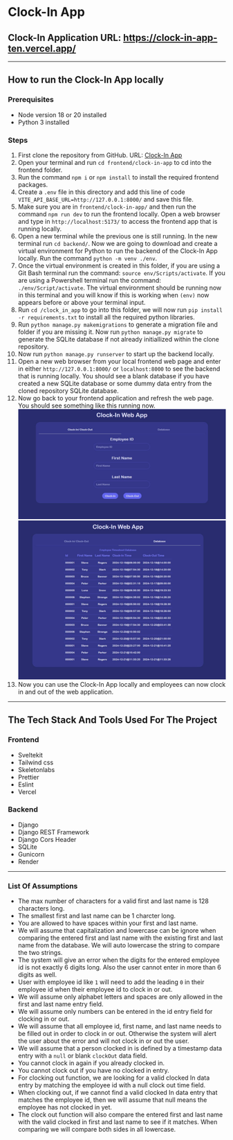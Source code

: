 
# Clock-In App
## Clock-In Application URL: https://clock-in-app-ten.vercel.app/
---
## How to run the Clock-In App locally
### Prerequisites
- Node version 18 or 20 installed
- Python 3 installed

### Steps
1. First clone the repository from GitHub. URL: [Clock-In App](https://github.com/AlexanderChao14/Clock-In-App)
2. Open your terminal and run `cd frontend/clock-in-app` to cd into the frontend folder.
3. Run the command `npm i` or `npm install` to install the required frontend packages. 
4. Create a `.env` file in this directory and add this line of code `VITE_API_BASE_URL=http://127.0.0.1:8000/` and save this file.
5. Make sure you are in `frontend/clock-in-app/` and then run the command `npm run dev` to run the frontend locally. Open a web browser and type in `http://localhost:5173/` to access the frontend app that is running locally. 
6. Open a new terminal while the previous one is still running. In the new terminal run `cd backend/`. Now we are going to download and create a virtual environment for Python to run the backend of the Clock-In App locally. Run the command `python -m venv ./env`.
7. Once the virtual environment is created in this folder, if you are using a Git Bash terminal run the command: `source env/Scripts/activate`. If you are using a Powershell terminal run the command: `./env/Script/activate`. The virtual environment should be running now in this terminal and you will know if this is working when `(env)` now appears before or above your terminal input.
8. Run `cd /clock_in_app` to go into this folder, we will now run `pip install -r requirements.txt` to install all the required python libraries.
9. Run `python manage.py makemigrations` to generate a migration file and folder if you are missing it. Now run `python manage.py migrate` to generate the SQLite database if not already initiallized within the clone repository.
10. Now run `python manage.py runserver` to start up the backend locally.
11. Open a new web browser from your local frontend web page and enter in either `http://127.0.0.1:8000/` or `localhost:8000` to see the backend that is running locally. You should see a blank database if you have created a new SQLite database or some dummy data entry from the cloned repository SQLite database.
12. Now go back to your frontend application and refresh the web page. You should see something like this running now. ![Frontend](LocalTutorial1.JPG) ![Backend](LocalTutorial2.JPG)
13. Now you can use the Clock-In App locally and employees can now clock in and out of the web application.

---
## The Tech Stack And Tools Used For The Project
### Frontend
- Sveltekit 
- Tailwind css
- Skeletonlabs
- Prettier
- Eslint
- Vercel

### Backend
- Django
- Django REST Framework
- Django Cors Header
- SQLite
- Gunicorn
- Render

---
### List Of Assumptions
- The max number of characters for a valid first and last name is 128 characters long.
- The smallest first and last name can be 1 charcter long.
- You are allowed to have spaces within your first and last name.
- We will assume that capitalization and lowercase can be ignore when comparing the entered first and last name with the existing first and last name from the database. We will auto lowercase the string to compare the two strings. 
- The system will give an error when the digits for the entered employee id is not exactly 6 digits long. Also the user cannot enter in more than 6 digits as well.
- User with employee id like `1` will need to add the leading `0` in their employee id when their employee id to clock in or out.   
- We will assume only alphabet letters and spaces are only allowed in the first and last name entry field.
- We will assume only numbers can be entered in the id entry field for clocking in or out.
- We will assume that all employee id, first name, and last name needs to be filled out in order to clock in or out. Otherwise the system will alert the user about the error and will not clock in or out the user.
- We will assume that a person clocked in is defined by a timestamp data entry with a `null` or blank `clockOut` data field.
- You cannot clock in again if you already clocked in.
- You cannot clock out if you have no clocked in entry.
- For clocking out function, we are looking for a valid clocked In data entry by matching the employee id with a null clock out time field.
- When clocking out, if we cannot find a valid clocked In data entry that matches the employee id, then we will assume that null means the employee has not clocked in yet.
- The clock out function will also compare the entered first and last name with the valid clocked in first and last name to see if it matches. When comparing we will compare both sides in all lowercase.


